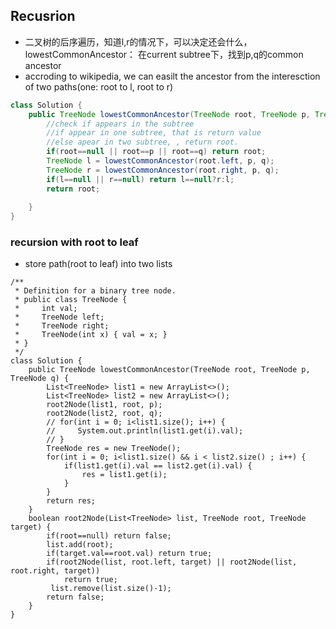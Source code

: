 ## Recusrion
- 二叉树的后序遍历，知道l,r的情况下，可以决定还会什么，lowestCommonAncestor： 在current subtree下，找到p,q的common ancestor
- accroding to wikipedia, we can easilt the ancestor from the interesction of two paths(one: root to l, root to r)
```java
class Solution {
    public TreeNode lowestCommonAncestor(TreeNode root, TreeNode p, TreeNode q) {
        //check if appears in the subtree
        //if appear in one subtree, that is return value
        //else apear in two subtree, , return root.
        if(root==null || root==p || root==q) return root;
        TreeNode l = lowestCommonAncestor(root.left, p, q);
        TreeNode r = lowestCommonAncestor(root.right, p, q);
        if(l==null || r==null) return l==null?r:l;
        return root;
        
    }
}
```

### recursion with root to leaf
- store path(root to leaf) into two lists 
```
/**
 * Definition for a binary tree node.
 * public class TreeNode {
 *     int val;
 *     TreeNode left;
 *     TreeNode right;
 *     TreeNode(int x) { val = x; }
 * }
 */
class Solution {
    public TreeNode lowestCommonAncestor(TreeNode root, TreeNode p, TreeNode q) {
        List<TreeNode> list1 = new ArrayList<>();
        List<TreeNode> list2 = new ArrayList<>();
        root2Node(list1, root, p);
        root2Node(list2, root, q);
        // for(int i = 0; i<list1.size(); i++) {
        //     System.out.println(list1.get(i).val);
        // }
        TreeNode res = new TreeNode();
        for(int i = 0; i<list1.size() && i < list2.size() ; i++) {
            if(list1.get(i).val == list2.get(i).val) {
                res = list1.get(i);
            }
        }
        return res;
    }
    boolean root2Node(List<TreeNode> list, TreeNode root, TreeNode target) {
        if(root==null) return false;
        list.add(root);
        if(target.val==root.val) return true;
        if(root2Node(list, root.left, target) || root2Node(list, root.right, target))
            return true;    
         list.remove(list.size()-1);
        return false;
    }
}
```
